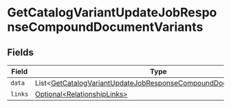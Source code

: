 # GetCatalogVariantUpdateJobResponseCompoundDocumentVariants


## Fields

| Field                                                                                                                                                      | Type                                                                                                                                                       | Required                                                                                                                                                   | Description                                                                                                                                                |
| ---------------------------------------------------------------------------------------------------------------------------------------------------------- | ---------------------------------------------------------------------------------------------------------------------------------------------------------- | ---------------------------------------------------------------------------------------------------------------------------------------------------------- | ---------------------------------------------------------------------------------------------------------------------------------------------------------- |
| `data`                                                                                                                                                     | List\<[GetCatalogVariantUpdateJobResponseCompoundDocumentDataData](../../models/components/GetCatalogVariantUpdateJobResponseCompoundDocumentDataData.md)> | :heavy_minus_sign:                                                                                                                                         | N/A                                                                                                                                                        |
| `links`                                                                                                                                                    | [Optional\<RelationshipLinks>](../../models/components/RelationshipLinks.md)                                                                               | :heavy_minus_sign:                                                                                                                                         | N/A                                                                                                                                                        |